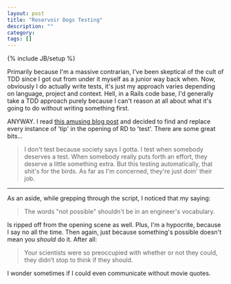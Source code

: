 ```yaml
---
layout: post
title: "Reservoir Dogs Testing"
description: ""
category: 
tags: []
---
```

{% include JB/setup %}

Primarily because I'm a massive contrarian, I've been skeptical of the cult of TDD since I got out from under it myself as a junior way back when. Now, obviously I do actually write tests, it's just my approach varies depending on language, project and context. Hell, in a Rails code base, I'd generally take a TDD approach purely because I can't reason at all about what it's going to do without writing something first. 

ANYWAY. I read [this amusing blog post](http://devcycle.co.uk/TDD-Thats-Design-Done/) and decided to find and replace every instance of 'tip' in the opening of RD to 'test'. There are some great bits...

> I don't test because society says I gotta. I test when somebody deserves a test. When somebody really puts forth an effort, they deserve a little something extra. But this testing automatically, that shit's for the birds.  As far as I'm concerned, they're just doin' their job.

 ---

<script src="https://gist.github.com/the-frey/5cce0f631ff28ec39a7637bff36d3ab6.js"></script>

As an aside, while grepping through the script, I noticed that my saying:

> The words "not possible" shouldn't be in an engineer's vocabulary.

Is ripped off from the opening scene as well. Plus, I'm a hypocrite, because I say no all the time. Then again, just because something's possible doesn't mean you _should_ do it. After all:

> Your scientists were so preoccupied with whether or not they could, they didn’t stop to think if they should.

I wonder sometimes if I could even communicate without movie quotes.
